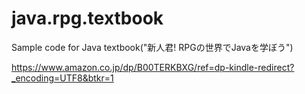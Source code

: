 # java.rpg.textbook
Sample code for Java textbook("新人君! RPGの世界でJavaを学ぼう")

https://www.amazon.co.jp/dp/B00TERKBXG/ref=dp-kindle-redirect?_encoding=UTF8&btkr=1
